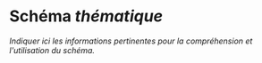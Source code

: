 # Schéma _thématique_

_Indiquer ici les informations pertinentes pour la compréhension et l'utilisation du schéma._
